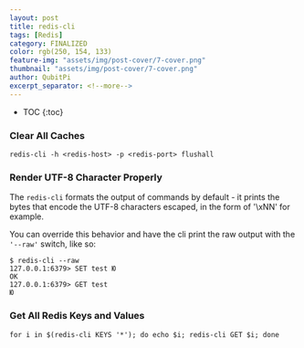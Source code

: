 ```yaml
---
layout: post
title: redis-cli
tags: [Redis]
category: FINALIZED
color: rgb(250, 154, 133)
feature-img: "assets/img/post-cover/7-cover.png"
thumbnail: "assets/img/post-cover/7-cover.png"
author: QubitPi
excerpt_separator: <!--more-->
---
```


<!--more-->

* TOC
{:toc}

### Clear All Caches

    redis-cli -h <redis-host> -p <redis-port> flushall

### Render UTF-8 Character Properly

The `redis-cli` formats the output of commands by default - it prints the bytes that encode the UTF-8 characters
escaped, in the form of '\xNN' for example.

You can override this behavior and have the cli print the raw output with the `'--raw'` switch, like so:

    $ redis-cli --raw
    127.0.0.1:6379> SET test Ю
    OK
    127.0.0.1:6379> GET test
    Ю
    
### Get All Redis Keys and Values

    for i in $(redis-cli KEYS '*'); do echo $i; redis-cli GET $i; done



